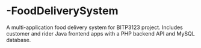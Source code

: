 # -FoodDeliverySystem
A multi-application food delivery system for BITP3123 project. Includes customer and rider Java frontend apps with a PHP backend API and MySQL database.
